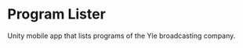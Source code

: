 Program Lister
==============
Unity mobile app that lists programs of the Yle broadcasting company.
